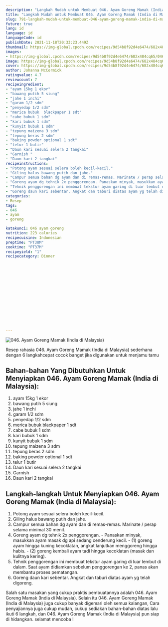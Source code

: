 ```yaml
---
description: "Langkah Mudah untuk Membuat 046. Ayam Goreng Mamak (India di Malaysia) Anti Gagal"
title: "Langkah Mudah untuk Membuat 046. Ayam Goreng Mamak (India di Malaysia) Anti Gagal"
slug: 791-langkah-mudah-untuk-membuat-046-ayam-goreng-mamak-india-di-malaysia-anti-gagal
future: true
lang: id
language: id
languageCode: id
publishDate: 2021-11-18T20:33:23.449Z 
thumbnail: https://img-global.cpcdn.com/recipes/9d54b8f92d4e6474/682x484cq65/046-ayam-goreng-mamak-india-di-malaysia-foto-resep-utama.png
images:
- https://img-global.cpcdn.com/recipes/9d54b8f92d4e6474/682x484cq65/046-ayam-goreng-mamak-india-di-malaysia-foto-resep-utama.png
image: https://img-global.cpcdn.com/recipes/9d54b8f92d4e6474/682x484cq65/046-ayam-goreng-mamak-india-di-malaysia-foto-resep-utama.png
cover: https://img-global.cpcdn.com/recipes/9d54b8f92d4e6474/682x484cq65/046-ayam-goreng-mamak-india-di-malaysia-foto-resep-utama.png
author: Johanna McCormick
ratingvalue: 4.7
reviewcount: 7
recipeingredient:
- "ayam 15kg 1 ekor"
- "bawang putih 5 siung"
- "jahe 1 inchi"
- "garam 1/2 sdm"
- "penyedap 1/2 sdm"
- "merica bubuk  blackpaper 1 sdt"
- "cabe bubuk 1 sdm"
- "kari bubuk 1 sdm"
- "kunyit bubuk 1 sdm"
- "tepung maizena 3 sdm"
- "tepung beras 2 sdm"
- "baking powder optional 1 sdt"
- "telur 1 butir"
- "Daun kari sesuai selera 2 tangkai"
- "Garnish "
- "Daun kari 2 tangkai"
recipeinstructions:
- "Potong ayam sesuai selera boleh kecil-kecil."
- "Giling halus bawang putih dan jahe."
- "Campur semua bahan dg ayam dan di remas-remas. Marinate / perap selama minimal 30 menit."
- "Goreng ayam dg tehnik 2x penggorengan. Panaskan minyak, masukkan ayam masak dg api sedang cenderung kecil.  (1) goreng ayam hingga kuning kecoklatan, angkat lanjutkan menggoreng hingga habis. (2) goreng kembali ayam tadi hingga kecoklatan (masak dan kulitnya kering)."
- "Tehnik penggorengan ini membuat tekstur ayam garing di luar lembut di dalam. Saat ayam didiamkan sebelum penggorengan ke 2, panas akan membantu proses pematangan."
- "Goreng daun kari sebentar. Angkat dan taburi diatas ayam yg telah digoreng."
categories:
- Resep
tags:
- 046
- ayam
- goreng

katakunci: 046 ayam goreng 
nutrition: 223 calories
recipecuisine: Indonesian
preptime: "PT38M"
cooktime: "PT37M"
recipeyield: "1"
recipecategory: Dinner


     
    
    
    
    
    
    
    
    
    
    
      
    
---
```



![046. Ayam Goreng Mamak (India di Malaysia)](https://img-global.cpcdn.com/recipes/9d54b8f92d4e6474/682x484cq65/046-ayam-goreng-mamak-india-di-malaysia-foto-resep-utama.png)

Resep rahasia 046. Ayam Goreng Mamak (India di Malaysia)  sederhana dengan 6 langkahcepat cocok banget jika digunakan untuk menjamu tamu

<!--inarticleads1-->

## Bahan-bahan Yang Dibutuhkan Untuk Menyiapkan 046. Ayam Goreng Mamak (India di Malaysia):

1. ayam 15kg 1 ekor
1. bawang putih 5 siung
1. jahe 1 inchi
1. garam 1/2 sdm
1. penyedap 1/2 sdm
1. merica bubuk  blackpaper 1 sdt
1. cabe bubuk 1 sdm
1. kari bubuk 1 sdm
1. kunyit bubuk 1 sdm
1. tepung maizena 3 sdm
1. tepung beras 2 sdm
1. baking powder optional 1 sdt
1. telur 1 butir
1. Daun kari sesuai selera 2 tangkai
1. Garnish 
1. Daun kari 2 tangkai



<!--inarticleads2-->

## Langkah-langkah Untuk Menyiapkan 046. Ayam Goreng Mamak (India di Malaysia):

1. Potong ayam sesuai selera boleh kecil-kecil.
1. Giling halus bawang putih dan jahe.
1. Campur semua bahan dg ayam dan di remas-remas. Marinate / perap selama minimal 30 menit.
1. Goreng ayam dg tehnik 2x penggorengan. - Panaskan minyak, masukkan ayam masak dg api sedang cenderung kecil.  - (1) goreng ayam hingga kuning kecoklatan, angkat lanjutkan menggoreng hingga habis. - (2) goreng kembali ayam tadi hingga kecoklatan (masak dan kulitnya kering).
1. Tehnik penggorengan ini membuat tekstur ayam garing di luar lembut di dalam. Saat ayam didiamkan sebelum penggorengan ke 2, panas akan membantu proses pematangan.
1. Goreng daun kari sebentar. Angkat dan taburi diatas ayam yg telah digoreng.




Salah satu masakan yang cukup praktis pembuatannya adalah  046. Ayam Goreng Mamak (India di Malaysia). Selain itu  046. Ayam Goreng Mamak (India di Malaysia)  juga cukup banyak digemari oleh semua kalangan, Cara penyajiannya juga cukup mudah, cukup sediakan bahan-bahan diatas lalu ikuti 6 langkah, dan  046. Ayam Goreng Mamak (India di Malaysia)  pun siap di hidangkan. selamat mencoba !
